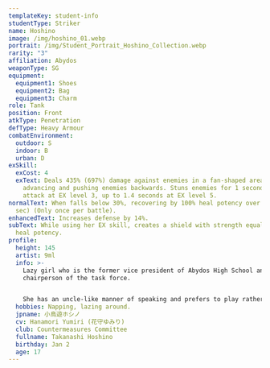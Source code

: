 ```yaml
---
templateKey: student-info
studentType: Striker
name: Hoshino
image: /img/hoshino_01.webp
portrait: /img/Student_Portrait_Hoshino_Collection.webp
rarity: "3"
affiliation: Abydos
weaponType: SG
equipment:
  equipment1: Shoes
  equipment2: Bag
  equipment3: Charm
role: Tank
position: Front
atkType: Penetration
defType: Heavy Armour
combatEnvironment:
  outdoor: S
  indoor: B
  urban: D
exSkill:
  exCost: 4
  exText: Deals 435% (697%) damage against enemies in a fan-shaped area while
    advancing and pushing enemies backwards. Stuns enemies for 1 second per
    attack at EX level 3, up to 1.4 seconds at EX level 5.
normalText: When falls below 30%, recovering by 100% heal potency over time (20
  sec) (Only once per battle).
enhancedText: Increases defense by 14%.
subText: While using her EX skill, creates a shield with strength equal to 108%
  heal potency.
profile:
  height: 145
  artist: 9ml
  info: >-
    Lazy girl who is the former vice president of Abydos High School and the
    chairperson of the task force.


    She has an uncle-like manner of speaking and prefers to play rather than work. Because of this, she is usually berated by the members of the committee, but once the mission begins, she fights hard on the front lines to protect the other members.
  hobbies: Napping, lazing around.
  jpname: 小鳥遊ホシノ
  cv: Hanamori Yumiri (花守ゆみり)
  club: Countermeasures Committee
  fullname: Takanashi Hoshino
  birthday: Jan 2
  age: 17
---
```

